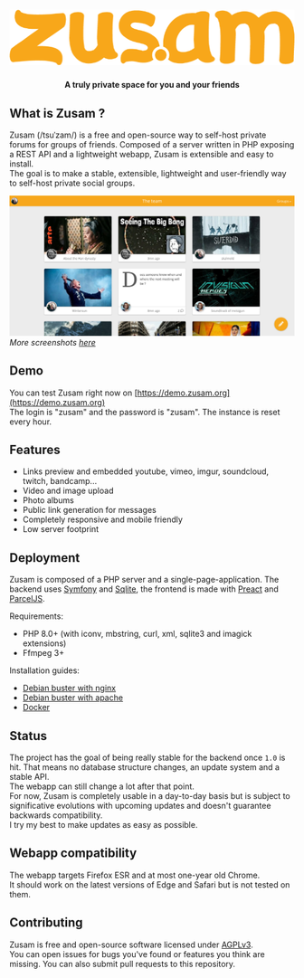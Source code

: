 <h1 align="center">
    <img src="app/src/assets/zusam_logo.png">
</h1>

<h4 align="center">A truly private space for you and your friends</h4>

## What is Zusam ?

Zusam (/tsuˈzam/) is a free and open-source way to self-host private forums for
groups of friends. Composed of a server written in PHP exposing a REST API and a
lightweight webapp, Zusam is extensible and easy to install.  
The goal is to make a stable, extensible, lightweight and user-friendly way
to self-host private social groups.

<span align="center">
    <img src="readme/screenshot.jpg">
</span>
<em>More screenshots <a href="readme">here</a></em>

## Demo

You can test Zusam right now on
[https://demo.zusam.org](https://demo.zusam.org)  
The login is "zusam" and the password is "zusam". The instance is reset every hour.

## Features

- Links preview and embedded youtube, vimeo, imgur, soundcloud, twitch, bandcamp...
- Video and image upload
- Photo albums
- Public link generation for messages
- Completely responsive and mobile friendly
- Low server footprint

## Deployment

Zusam is composed of a PHP server and a single-page-application.
The backend uses [Symfony](https://symfony.com) and [Sqlite](https://sqlite.org),
the frontend is made with [Preact](https://preactjs.com) and [ParcelJS](https://parceljs.org).

Requirements:

- PHP 8.0+ (with iconv, mbstring, curl, xml, sqlite3 and imagick extensions)
- Ffmpeg 3+

Installation guides:

- [Debian buster with nginx](documentation/debian-buster-nginx.md)
- [Debian buster with apache](documentation/debian-buster-apache.md)
- [Docker](documentation/docker.md)

## Status

The project has the goal of being really stable for the backend once `1.0` is hit.
That means no database structure changes, an update system and a stable API.  
The webapp can still change a lot after that point.  
For now, Zusam is completely usable in a day-to-day basis but is subject to significative
evolutions with upcoming updates and doesn't guarantee backwards compatibility.  
I try my best to make updates as easy as possible.

## Webapp compatibility

The webapp targets Firefox ESR and at most one-year old Chrome.  
It should work on the latest versions of Edge and Safari but is not tested on them.

## Contributing

Zusam is free and open-source software licensed
under [AGPLv3](https://www.gnu.org/licenses/agpl.html).  
You can open issues for bugs you've found or features you think are missing.
You can also submit pull requests to this repository.

